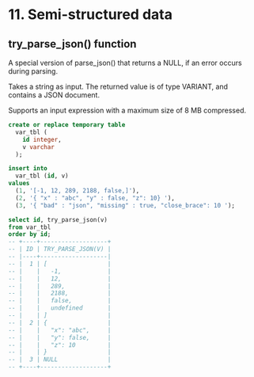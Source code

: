 # 11. Semi-structured data

## try_parse_json(<string>) function
A special version of parse_json() that returns a NULL, if an error occurs during parsing.

Takes a string as input. The returned value is of type VARIANT, and contains a JSON document.

Supports an input expression with a maximum size of 8 MB compressed.

```sql
create or replace temporary table 
  var_tbl (
    id integer, 
    v varchar
  );

insert into 
  var_tbl (id, v) 
values 
  (1, '[-1, 12, 289, 2188, false,]'), 
  (2, '{ "x" : "abc", "y" : false, "z": 10} '),
  (3, '{ "bad" : "json", "missing" : true, "close_brace": 10 ');

select id, try_parse_json(v) 
from var_tbl
order by id;
-- +----+-------------------+
-- | ID | TRY_PARSE_JSON(V) |
-- |----+-------------------|
-- |  1 | [                 |
-- |    |   -1,             |
-- |    |   12,             |
-- |    |   289,            |
-- |    |   2188,           |
-- |    |   false,          |
-- |    |   undefined       |
-- |    | ]                 |
-- |  2 | {                 |
-- |    |   "x": "abc",     |
-- |    |   "y": false,     |
-- |    |   "z": 10         |
-- |    | }                 |
-- |  3 | NULL              |
-- +----+-------------------+
```

























